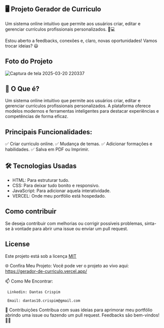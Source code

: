  ## 🖥️ Projeto Gerador de Curriculo
  Um sistema online intuitivo que permite aos usuários criar, editar e gerenciar currículos profissionais personalizados. 🎉💻

  
  Estou aberto a feedbacks, conexões e, claro, novas oportunidades! Vamos trocar ideias? 😃

 ## Foto do Projeto

  ![Captura de tela 2025-03-20 220337](https://github.com/user-attachments/assets/c860e12d-b9e2-4f29-9e8f-21db12fc3d37)



 ## 🚀 O Que é?

Um sistema online intuitivo que permite aos usuários criar, editar e gerenciar currículos profissionais personalizados. 
A plataforma oferece modelos modernos e ferramentas inteligentes para destacar experiências e competências de forma eficaz.

## Principais Funcionalidades:

✅ Criar curriculo online.
✅ Mudança de temas.
✅ Adicionar formações e habilidades.
✅ Salva em PDF ou Imprimir.

## 🛠️ Tecnologias Usadas
  - HTML: Para estruturar tudo.
  - CSS: Para deixar tudo bonito e responsivo.
  - JavaScript: Para adicionar aquela interatividade.
  - VERCEL: Onde meu portfólio está hospedado.
  
## Como contribuir

   Se deseja contribuir com melhorias ou corrigir possíveis problemas, sinta-se à vontade para abrir uma issue ou enviar um pull request.

## License
  Este projeto está sob a licença [MIT](https://choosealicense.com/licenses/mit/)

  🌐 Confira Meu Projeto: 
    Você pode ver o projeto ao vivo aqui: https://gerador-de-curriculo.vercel.app/

📫 Como Me Encontrar: 

     Linkedin: Dantas Crispim

     Email: dantas10.crispim@gmail.com

📝 Contribuições Contribua com suas ideias para aprimorar meu portfólio abrindo uma issue ou fazendo um pull request. Feedbacks são bem-vindos! 🌟🚀
